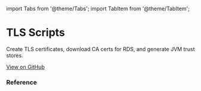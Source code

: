 import Tabs from '@theme/Tabs';
import TabItem from '@theme/TabItem';

# TLS Scripts

Create TLS certificates, download CA certs for RDS, and generate JVM trust stores.

<a href="https://github.com/gruntwork-io/terraform-aws-service-catalog/tree/master/modules/tls-scripts" className="link-button">View on GitHub</a>

### Reference

<Tabs>
<TabItem value="inputs" label="Inputs" default>



</TabItem>
<TabItem value="outputs" label="Outputs">



</TabItem>
</Tabs>


<!-- ##DOCS-SOURCER-START
{"sourcePlugin":"Service Catalog Reference","hash":"6c6dd1eaaef0a8ea56487fd53addbfeb"}
##DOCS-SOURCER-END -->
